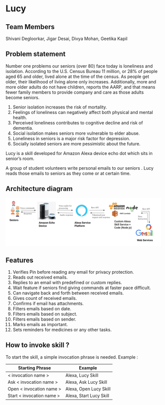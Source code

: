 # Lucy

## Team Members

Shivani Degloorkar, Jigar Desai, Divya Mohan, Geetika Kapil


## Problem statement

Number one problems our seniors (over 80) face today is loneliness and isolation. According to the U.S. Census Bureau 11 million, or 28% of people aged 65 and older, lived alone at the time of the census. As people get older, their likelihood of living alone only increases. Additionally, more and more older adults do not have children, reports the AARP, and that means fewer family members to provide company and care as those adults become seniors.
1. Senior isolation increases the risk of mortality.
2. Feelings of loneliness can negatively affect both physical and mental health.
3. Perceived loneliness contributes to cognitive decline and risk of dementia.
4. Social isolation makes seniors more vulnerable to elder abuse.
5. Loneliness in seniors is a major risk factor for depression.
6. Socially isolated seniors are more pessimistic about the future.

Lucy is a skill developed for Amazon Alexa device echo dot which sits in senior’s room.

A group of student volunteers write personal emails to our seniors . Lucy reads those emails to seniors as they come or at certain time.



## Architecture diagram

![architecture_diagram](images/Lucy%20Architecture%20Diagram.png)



## Features

1. Verifies Pin before reading any email for privacy protection.
2. Reads out received emails.
3. Replies to an email with predefined or custom replies.
4. Wait feature if seniors find giving commands at faster pace difficult. 
5. Can navigate back and forth between received emails.
6. Gives count of received emails.
7. Confirms if email has attachments.
8. Filters emails based on date.
9. Filters emails based on subject.
10. Filters emails based on sender.
11. Marks emails as important.
12. Sets reminders for medicines or any other tasks.



## How to invoke skill ?

To start the skill, a simple invocation phrase is needed.
Example :

|      Starting Phrase     |          Example         |   
|--------------------------|--------------------------|
|   < invocation name >    |    Alexa, Lucy Skill     |  
|  Ask < invocation name > |   Alexa, Ask Lucy Skill  |
| Open < invocation name > |  Alexa, Open Lucy Skill  |
|Start < invocation name > | Alexa, Start Lucy Skill  |
